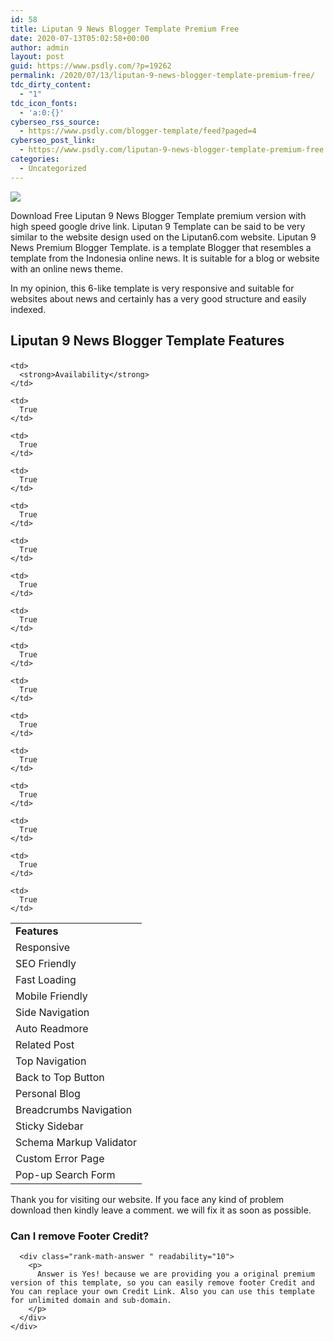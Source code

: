 ```yaml
---
id: 58
title: Liputan 9 News Blogger Template Premium Free
date: 2020-07-13T05:02:58+00:00
author: admin
layout: post
guid: https://www.psdly.com/?p=19262
permalink: /2020/07/13/liputan-9-news-blogger-template-premium-free/
tdc_dirty_content:
  - "1"
tdc_icon_fonts:
  - 'a:0:{}'
cyberseo_rss_source:
  - https://www.psdly.com/blogger-template/feed?paged=4
cyberseo_post_link:
  - https://www.psdly.com/liputan-9-news-blogger-template-premium-free
categories:
  - Uncategorized
---
```

<div>
  <img src="https://i1.wp.com/www.psdly.com/wp-content/uploads/2020/07/Liputan-9-Blogger-Template-Premium-Version-Free-Download.jpg" class="ff-og-image-inserted" />
</div>

Download Free Liputan 9 News Blogger Template premium version with high speed google drive link. Liputan 9 Template can be said to be very similar to the website design used on the Liputan6.com website.&nbsp;Liputan 9 News Premium Blogger Template. is a template Blogger that resembles a template from the Indonesia online news. It is suitable for a blog or website with an online news theme.

In my opinion, this 6-like template is very responsive and suitable for websites about news and certainly has a very good structure and easily indexed.

## Liputan 9 News Blogger Template Features<figure class="wp-block-table"> 

<table>
  <tr>
    <td>
      <strong>Features</strong>
    </td>
    
    <td>
      <strong>Availability</strong>
    </td>
  </tr>
  
  <tr>
    <td>
      Responsive
    </td>
    
    <td>
      True
    </td>
  </tr>
  
  <tr>
    <td>
      SEO Friendly
    </td>
    
    <td>
      True
    </td>
  </tr>
  
  <tr>
    <td>
      Fast Loading
    </td>
    
    <td>
      True
    </td>
  </tr>
  
  <tr>
    <td>
      Mobile Friendly
    </td>
    
    <td>
      True
    </td>
  </tr>
  
  <tr>
    <td>
      Side Navigation
    </td>
    
    <td>
      True
    </td>
  </tr>
  
  <tr>
    <td>
      Auto Readmore
    </td>
    
    <td>
      True
    </td>
  </tr>
  
  <tr>
    <td>
      Related Post
    </td>
    
    <td>
      True
    </td>
  </tr>
  
  <tr>
    <td>
      Top Navigation
    </td>
    
    <td>
      True
    </td>
  </tr>
  
  <tr>
    <td>
      Back to Top Button
    </td>
    
    <td>
      True
    </td>
  </tr>
  
  <tr>
    <td>
      Personal Blog
    </td>
    
    <td>
      True
    </td>
  </tr>
  
  <tr>
    <td>
      Breadcrumbs Navigation
    </td>
    
    <td>
      True
    </td>
  </tr>
  
  <tr>
    <td>
      Sticky Sidebar
    </td>
    
    <td>
      True
    </td>
  </tr>
  
  <tr>
    <td>
      Schema Markup Validator
    </td>
    
    <td>
      True
    </td>
  </tr>
  
  <tr>
    <td>
      Custom Error Page
    </td>
    
    <td>
      True
    </td>
  </tr>
  
  <tr>
    <td>
      Pop-up Search Form
    </td>
    
    <td>
      True
    </td>
  </tr>
</table></figure> 

Thank you for visiting our website. If you face any kind of problem download then kindly leave a comment. we will fix it as soon as possible.

<div id="rank-math-faq" class="rank-math-block">
  <div class="rank-math-list ">
    <div id="faq-question-1593709445848" class="rank-math-list-item" readability="7.5">
      <h3 class="rank-math-question ">
        Can I remove Footer Credit?
      </h3>
      
      <div class="rank-math-answer " readability="10">
        <p>
          Answer is Yes! because we are providing you a original premium version of this template, so you can easily remove footer Credit and You can replace your own Credit Link. Also you can use this template for unlimited domain and sub-domain.
        </p>
      </div>
    </div>
  </div>
</div>
